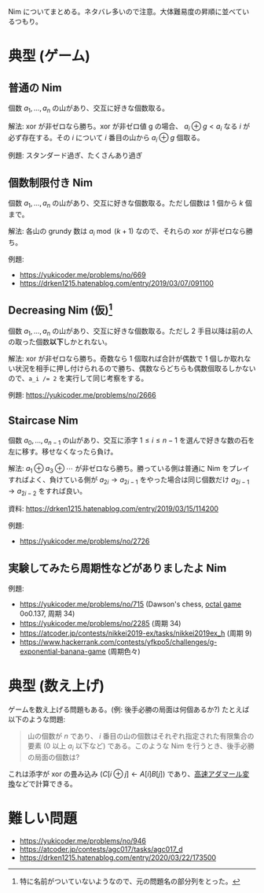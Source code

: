 Nim についてまとめる。ネタバレ多いので注意。大体難易度の昇順に並べているつもり。

# 典型 (ゲーム)
## 普通の Nim
個数 $a_1, \ldots, a_n$ の山があり、交互に好きな個数取る。

解法: xor が非ゼロなら勝ち。xor が非ゼロ値 g の場合、 $a_i \oplus g < a_i$ なる $i$ が必ず存在する。その $i$ について $i$ 番目の山から $a_i \oplus g$ 個取る。

例題: スタンダード過ぎ、たくさんあり過ぎ

## 個数制限付き Nim
個数 $a_1, \ldots, a_n$ の山があり、交互に好きな個数取る。ただし個数は $1$ 個から $k$ 個まで。

解法: 各山の grundy 数は $a_i \bmod (k+1)$ なので、それらの xor が非ゼロなら勝ち。

例題:
- https://yukicoder.me/problems/no/669
- https://drken1215.hatenablog.com/entry/2019/03/07/091100

## Decreasing Nim (仮)[^decreasing-nim]
個数 $a_1, \ldots, a_n$ の山があり、交互に好きな個数取る。ただし 2 手目以降は前の人の取った個数**以下**しかとれない。

解法: xor が非ゼロなら勝ち。奇数なら 1 個取れば合計が偶数で 1 個しか取れない状況を相手に押し付けられるので勝ち、偶数ならどちらも偶数個取るしかないので、`a_i /= 2` を実行して同じ考察をする。

例題: https://yukicoder.me/problems/no/2666

[^decreasing-nim]: 特に名前がついていないようなので、元の問題名の部分列をとった。

## Staircase Nim
個数 $a_0, \ldots, a _ {n-1}$ の山があり、交互に添字 $1 \le i \le n-1$ を選んで好きな数の石を左に移す。移せなくなったら負け。

解法: $a_1 \oplus a_3 \oplus \cdots$ が非ゼロなら勝ち。勝っている側は普通に Nim をプレイすればよく、負けている側が $a_{2i} \to a_{2i-1}$ をやった場合は同じ個数だけ $a_{2i-1} \to a_{2i-2}$ をすれば良い。

資料: https://drken1215.hatenablog.com/entry/2019/03/15/114200

例題:
- https://yukicoder.me/problems/no/2726

## 実験してみたら周期性などがありましたよ Nim
例題:
- https://yukicoder.me/problems/no/715 (Dawson's chess, [octal game](https://en.wikipedia.org/wiki/Octal_game) 0o0.137, 周期 34)
- https://yukicoder.me/problems/no/2285 (周期 34)
- https://atcoder.jp/contests/nikkei2019-ex/tasks/nikkei2019ex_h (周期 9)
- https://www.hackerrank.com/contests/yfkpo5/challenges/g-exponential-banana-game (周期色々)

# 典型 (数え上げ)
ゲームを数え上げる問題もある。(例: 後手必勝の局面は何個あるか?)
たとえば以下のような問題:
> 山の個数が $n$ であり、 $i$ 番目の山の個数はそれぞれ指定された有限集合の要素
 ($0$ 以上 $a_i$ 以下など) である。このような Nim を行うとき、後手必勝の局面の個数は?

これは添字が xor の畳み込み ($C[i \oplus j] \leftarrow A[i] B[j]$) であり、[高速アダマール変換](https://sapphire15.hatenablog.com/entry/2021/09/13/114900)などで計算できる。

# 難しい問題
- https://yukicoder.me/problems/no/946
- https://atcoder.jp/contests/agc017/tasks/agc017_d
- https://drken1215.hatenablog.com/entry/2020/03/22/173500
